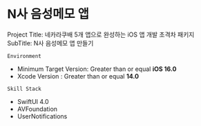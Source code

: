 # N사 음성메모 앱

Project Title: 네카라쿠배 5개 앱으로 완성하는 iOS 앱 개발 초격차 패키지  
SubTitle: N사 음성메모 앱 만들기  

`Environment`  
- Minimum Target Version: Greater than or equal **iOS 16.0**  
- Xcode Version : Greater than or equal **14.0**  

`Skill Stack`  
- SwiftUI 4.0  
- AVFoundation  
- UserNotifications   